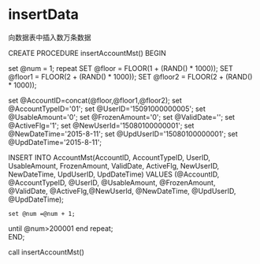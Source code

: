 # insertData
向数据表中插入数万条数据


CREATE PROCEDURE insertAccountMst()
BEGIN

set @num = 1;
repeat
SET @floor = FLOOR(1 + (RAND() * 1000));
SET @floor1 = FLOOR(2 + (RAND() * 1000));
SET @floor2 = FLOOR(2 + (RAND() * 1000));


set @AccountID=concat(@floor,@floor1,@floor2);
set @AccountTypeID='01'; 
set @UserID='15091000000005';
set @UsableAmount='0';
set @FrozenAmount='0'; 
set @ValidDate='';
set @ActiveFlg='1';
set @NewUserId='15080100000001';
set @NewDateTime='2015-8-11';
set @UpdUserID='15080100000001';
set @UpdDateTime='2015-8-11';


INSERT
  INTO AccountMst(AccountID, AccountTypeID, UserID, UsableAmount, FrozenAmount, ValidDate, ActiveFlg, NewUserID, NewDateTime, UpdUserID, UpdDateTime)
  VALUES (@AccountID, @AccountTypeID, @UserID, @UsableAmount, @FrozenAmount, @ValidDate, @ActiveFlg,@NewUserId, @NewDateTime, @UpdUserID, @UpdDateTime);


    set @num =@num + 1;
until @num>200001 end repeat;    
END;

call insertAccountMst()



